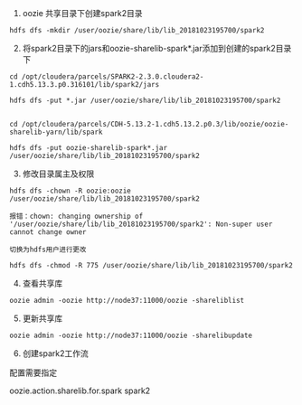 1. oozie 共享目录下创建spark2目录

```
hdfs dfs -mkdir /user/oozie/share/lib/lib_20181023195700/spark2
```

2. 将spark2目录下的jars和oozie-sharelib-spark*.jar添加到创建的spark2目录下

```
cd /opt/cloudera/parcels/SPARK2-2.3.0.cloudera2-1.cdh5.13.3.p0.316101/lib/spark2/jars

hdfs dfs -put *.jar /user/oozie/share/lib/lib_20181023195700/spark2


cd /opt/cloudera/parcels/CDH-5.13.2-1.cdh5.13.2.p0.3/lib/oozie/oozie-sharelib-yarn/lib/spark

hdfs dfs -put oozie-sharelib-spark*.jar /user/oozie/share/lib/lib_20181023195700/spark2
```

3. 修改目录属主及权限

```
hdfs dfs -chown -R oozie:oozie /user/oozie/share/lib/lib_20181023195700/spark2

报错：chown: changing ownership of '/user/oozie/share/lib/lib_20181023195700/spark2': Non-super user cannot change owner

切换为hdfs用户进行更改

hdfs dfs -chmod -R 775 /user/oozie/share/lib/lib_20181023195700/spark2
```


4. 查看共享库

```
oozie admin -oozie http://node37:11000/oozie -shareliblist
```

5. 更新共享库

```
oozie admin -oozie http://node37:11000/oozie -sharelibupdate
```

6. 创建spark2工作流

配置需要指定

oozie.action.sharelib.for.spark spark2




